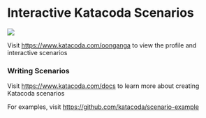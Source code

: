 # Interactive Katacoda Scenarios

[![](http://shields.katacoda.com/katacoda/oonganga/count.svg)](https://www.katacoda.com/oonganga "Get your profile on Katacoda.com")

Visit https://www.katacoda.com/oonganga to view the profile and interactive scenarios

### Writing Scenarios
Visit https://www.katacoda.com/docs to learn more about creating Katacoda scenarios

For examples, visit https://github.com/katacoda/scenario-example
